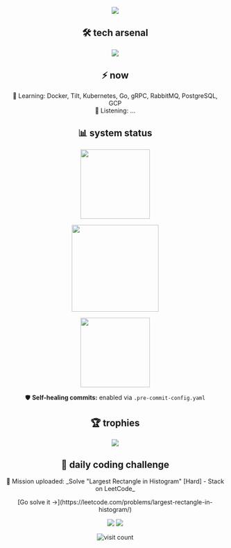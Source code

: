 <!-- Neon Intro -->
<p align="center">
  <img src="https://readme-typing-svg.demolab.com?font=Share+Tech+Mono&size=28&pause=1000&color=00F0FF&center=true&vCenter=true&width=800&lines=HELLO%2C+I'M+SAKHILE.;PILOT+%E2%9C%88%EF%B8%8F+TURNED+SOFTWARE+ENGINEER.;BUILDING+THE+FUTURE+WITH+CODE.">
</p>

<h2 align="center">🛠 tech arsenal</h2>
<p align="center">
  <img src="https://skillicons.dev/icons?i=firebase,python,fastapi,flask,sqlite,html,css,git,github,gitlab,bitbucket,githubactions,postman,figma,vscode,bash,pycharm,vim,neovim,pytorch,java,maven,eclipse,idea,spring,postgres,mysql,mongodb,go,docker,rabbitmq,kafka,redis,stackoverflow,linux,md,sublime,discord,obsidian,notion,atom,androidstudio,gmail,linkedin,windows" />
</p>

<h2 align="center">⚡ now</h2>

<p align="center">
<!-- AUTO:START -->
🌱 Learning: Docker, Tilt, Kubernetes, Go, gRPC, RabbitMQ, PostgreSQL, GCP<br/>
🎵 Listening: ...<br/>
<!-- AUTO:END -->
</p>

<h2 align="center">📊 system status</h2>
<p align="center">
  <img src="https://github-readme-stats-one-puce-59.vercel.app/api?username=sakhileln&show_icons=true&theme=one_dark_pro&hide_border=false&include_all_commits=false&count_private=false" height="160" />
</p>
<p align="center">
  <img src="https://github-readme-streak-stats.herokuapp.com/?user=sakhileln&theme=one_dark_pro&hide_border=false" height="200" />
</p>

<!--
<p align="center">
  <img src="https://streak-stats.demolab.com?user=sakhileln&theme=one_dark_pro&hide_border=false" height="200" />
</p>
-->

<p align="center">
  <img src="https://github-readme-stats-one-puce-59.vercel.app/api/top-langs/?username=sakhileln&theme=one_dark_pro&hide_border=false&include_all_commits=false&count_private=false&layout=compact" height="160" />
</p>

<p align="center">
  🛡️ <b>Self-healing commits:</b> enabled via <code>.pre-commit-config.yaml</code>
</p>

<h2 align="center">🏆 trophies</h2>
<p align="center">
  <img src="https://github-profile-trophy.vercel.app/?username=sakhileln&theme=radical&no-frame=true&row=1&column=7" />
</p>

<h2 align="center">🎯 daily coding challenge</h2>
<p align="center">
<!-- CHALLENGE:START -->
🤖 Mission uploaded: _Solve "Largest Rectangle in Histogram" [Hard] - Stack on LeetCode_
<!-- CHALLENGE:END -->
</p>
<p align="center">
<!-- CHALLENGE_LINK:START -->
[Go solve it →](https://leetcode.com/problems/largest-rectangle-in-histogram/)
<!-- CHALLENGE_LINK:END -->

</p>

<p align="center">
  <img src="https://img.shields.io/github/followers/sakhileln?style=flat&color=00F0FF" />
  <img src="https://img.shields.io/github/stars/sakhileln?style=flat&color=FF0080" />
</p>
<p align="center">
  <img src="https://komarev.com/ghpvc/?username=sakhileln&label=visitors&color=00F0FF&style=flat" alt="visit count"/>
</p>
